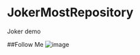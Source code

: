 # JokerMostRepository
Joker demo

##Follow Me
![image](https://github.com/CoderJackyHuang/IOSCallJsOrJsCallIOS/blob/master/wx.jpg)
